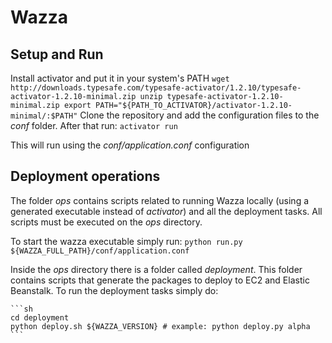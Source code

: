 # Wazza

## Setup and Run

Install activator and put it in your system's PATH
    ```
    wget http://downloads.typesafe.com/typesafe-activator/1.2.10/typesafe-activator-1.2.10-minimal.zip
    unzip typesafe-activator-1.2.10-minimal.zip
    export PATH="${PATH_TO_ACTIVATOR}/activator-1.2.10-minimal/:$PATH"
    ```
Clone the repository and add the configuration files to the *conf* folder. After that run:
    ```
    activator run
    ```

This will run using the *conf/application.conf* configuration

## Deployment operations

The folder *ops* contains scripts related to running Wazza locally (using a generated executable instead of *activator*)  and all the deployment tasks. All scripts must be executed on the *ops* directory.

To start the wazza executable simply run:
    ```
    python run.py ${WAZZA_FULL_PATH}/conf/application.conf
    ```

Inside the *ops* directory there is a folder called *deployment*. This folder contains scripts that generate the packages to deploy to EC2 and Elastic Beanstalk. To run the deployment tasks simply do:
    
    ```sh
    cd deployment
    python deploy.sh ${WAZZA_VERSION} # example: python deploy.py alpha
    ```

